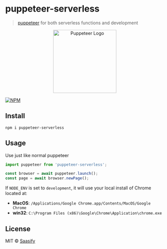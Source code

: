 # puppeteer-serverless

> [puppeteer](https://pptr.dev) for both serverless functions and development

<p align="center">
  <a href="https://puppet-master.sh" title="Puppet Master">
    <img src="https://raw.githubusercontent.com/saasify-sh/puppeteer-serverless/master/media/puppeteer-logo.png" alt="Puppeteer Logo" width="200" />
  </a>
</p>

[![NPM](https://img.shields.io/npm/v/puppeteer-serverless.svg)](https://www.npmjs.com/package/puppeteer-serverless)

## Install

```
npm i puppeteer-serverless
```

## Usage

Use just like normal puppeteer

```js
import puppeteer from 'puppeteer-serverless';

const browser = await puppeteer.launch();
const page = await browser.newPage();
```

If `NODE_ENV` is set to `development`, it will use your local install of Chrome located at:

- **MacOS**: `/Applications/Google Chrome.app/Contents/MacOS/Google Chrome`
- **win32**: `C:\Program Files (x86)\Google\Chrome\Application\chrome.exe`

## License

MIT © [Saasify](https://saasify.sh)

